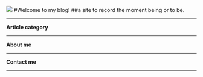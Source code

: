 ![][lavender]
#Welcome to my  blog! 
##a site to record the moment being or to be.

--------
**Article category**

--------
**About me**

--------
**Contact me**


--------

[lavender]: picture/page/lavender.jpg